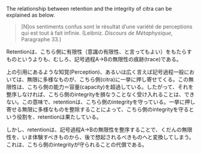 The relationship between retention and the integrity of citra can be explained as below.

> [N]os sentiments confus sont le résultat d’une variété de perceptions qui est tout à fait infinie. (Leibniz. *Discours de Métaphysique*, Paragraphe 33.)

Retentionは、こちら側に有限性（意識の有限性、と言ってもよい）をもたらすものというよりも、むしろ、記号過程A->Bの無限性の痕跡(trace)である。

上の引用にあるような知覚(Perception)、あるいは広く言えば記号過程一般においては、無限に多様なものが、こちら側(citra)に一挙に押し寄せてくる。この無限性は、こちら側の能力＝容量(capacity)を超過している。したがって、それを整序しなければ、こちら側のintegrityを損なうことなく受け入れることは、できない。この意味で、retentionは、こちら側のintegrityを守っている。一挙に押し寄せる無限に多様なものを整除することによって、こちら側のintegrityを守るという役割を、retentionは果たしている。

しかし、retentionは、記号過程A->Bの無限性を整序することで、くだんの無限性を、いま体験すべきものから、後で想起されるべきものへと変換してしまう。これは、こちら側のintegrityが守られることの代償である。
